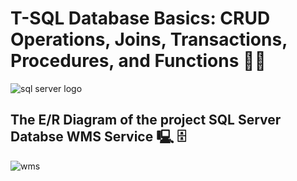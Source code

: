 # T-SQL Database Basics: CRUD Operations, Joins, Transactions, Procedures, and Functions 👩‍💻
![sql server logo](https://github.com/Cappricornia/T-SQL-Database-Basics-CRUD-Operations-Joins-Transactions-Triggers-Procedures-and-Functions/assets/90700181/6e2f037b-f09a-4a10-9ea0-f79d5c20c02d)

## The E/R Diagram of the project SQL Server Databse WMS Service 🖳 🗄️
![wms](https://github.com/Cappricornia/T-SQL-Database-Basics-CRUD-Operations-Joins-Transactions-Triggers-Procedures-and-Functions/assets/90700181/da7a85f9-ebd5-452d-8252-1462b2ba262b)
